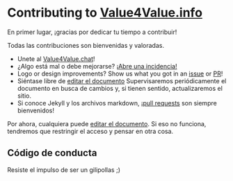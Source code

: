 # Contributing to [Value4Value.info](https://Value4Value.info/)

En primer lugar, ¡gracias por dedicar tu tiempo a contribuir! 

Todas las contribuciones son bienvenidas y valoradas.

- Unete al [Value4Value.chat](http://Value4Value.chat)!
- ¿Algo está mal o debe mejorarse? [¡Abre una incidencia!](https://github.com/SuperAtic/VxV.21.world/issues)
- Logo or design improvements? Show us what you got in an [issue](https://github.com/SuperAtic/VxV.21.world/issues) or [PR](https://github.com/SuperAtic/VxV.21.world/pulls)!
- Siéntase libre de [editar el documento](https://demo.hedgedoc.org/KAiSh_3KQrSeVydW8L9zJg?both#) Supervisaremos periódicamente el documento en busca de cambios y, si tienen sentido, actualizaremos el sitio.
- Si conoce Jekyll y los archivos markdown, ¡[pull requests](https://github.com/SuperAtic/VxV.21.world/pulls) son siempre bienvenidos!

Por ahora, cualquiera puede [editar el documento](https://demo.hedgedoc.org/KAiSh_3KQrSeVydW8L9zJg?both#). Si eso no funciona, tendremos que restringir el acceso y pensar en otra cosa.

## Código de conducta

Resiste el impulso de ser un gilipollas ;)


